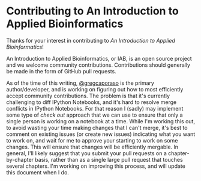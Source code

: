 Contributing to An Introduction to Applied Bioinformatics
=========================================================

Thanks for your interest in contributing to *An Introduction to Applied Bioinformatics*!

An Introduction to Applied Bioinformatics, or IAB, is an open source project and we welcome community contributions. Contributions should generally be made in the form of GitHub pull requests. 

As of the time of this writing, [@gregcaporaso](https://github.com/gregcaporaso) is the primary author/developer, and is working on figuring out how to most efficiently accept community contributions. The problem is that it's currently challenging to diff IPython Notebooks, and it's hard to resolve merge conflicts in IPython Notebooks. For that reason I (sadly) may implement some type of *check out* approach that we can use to ensure that only a single person is working on a notebook at a time. While I'm working this out, to avoid wasting your time making changes that I can't merge, it's best to comment on existing issues (or create new issues) indicating what you want to work on, and wait for me to approve your starting to work on some changes. This will ensure that changes will be efficiently mergable. In general, I'll likely suggest that you submit your pull requests on a chapter-by-chapter basis, rather than as a single large pull request that touches several chapters. I'm working on improving this process, and will update this document when I do. 


